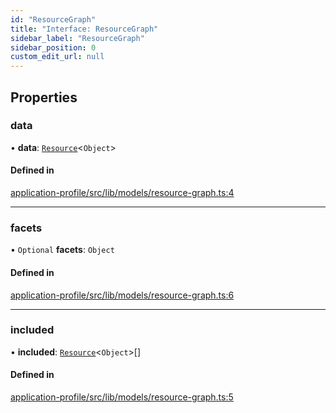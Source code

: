 ```yaml
---
id: "ResourceGraph"
title: "Interface: ResourceGraph"
sidebar_label: "ResourceGraph"
sidebar_position: 0
custom_edit_url: null
---
```


## Properties

### data

• **data**: [`Resource`](Resource)<`Object`\>

#### Defined in

[application-profile/src/lib/models/resource-graph.ts:4](https://github.com/cognizone/ng-cognizone/blob/861cbad/libs/application-profile/src/lib/models/resource-graph.ts#L4)

___

### facets

• `Optional` **facets**: `Object`

#### Defined in

[application-profile/src/lib/models/resource-graph.ts:6](https://github.com/cognizone/ng-cognizone/blob/861cbad/libs/application-profile/src/lib/models/resource-graph.ts#L6)

___

### included

• **included**: [`Resource`](Resource)<`Object`\>[]

#### Defined in

[application-profile/src/lib/models/resource-graph.ts:5](https://github.com/cognizone/ng-cognizone/blob/861cbad/libs/application-profile/src/lib/models/resource-graph.ts#L5)
